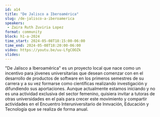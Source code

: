 ```yaml
---
id: a14
title: "De Jalisco a Iberoamérica"
slug: /de-jalisco-a-iberoamerica
speakers:
 - Zaira Ruth Zuviria Lopez
format: community
block: h1-a-2024
time_start: 2024-05-08T18:15:00-06:00
time_end: 2024-05-08T18:20:00-06:00
video: https://youtu.be/uu-LfgCOOZk
slides:
---
```


"De Jalisco a Iberoamérica" es un proyecto local que nace como un incentivo para jóvenes universitarias que desean comenzar con en el desarrollo de productos de software en los primeros semestres de su carrera y a su vez formarse como científicas realizando investigación y difundiendo sus aportaciones. Aunque actualmente estamos iniciando y no es una actividad exclusiva del sector femenino, quisiera invitar a tutoras de otras universidades en el país para crecer este movimiento y compartir actividades en el Encuentro Interuniversitario de Innvación, Educación y Tecnología que se realiza de forma anual.